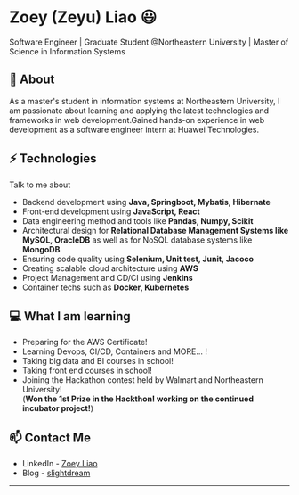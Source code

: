 # Zoey (Zeyu) Liao 😃
Software Engineer | Graduate Student @Northeastern University | Master of Science in Information Systems

## 🧐 About
As a master's student in information systems at Northeastern University, I am passionate about learning and applying the latest technologies and frameworks in web development.Gained hands-on experience in web development as a software engineer intern at Huawei Technologies.

## ⚡ Technologies
Talk to me about
- Backend development using **Java, Springboot, Mybatis, Hibernate**
- Front-end development using **JavaScript, React**
- Data engineering method and tools like **Pandas, Numpy, Scikit**
- Architectural design for **Relational Database Management Systems like MySQL, OracleDB** as well as for NoSQL database systems like **MongoDB**
- Ensuring code quality using **Selenium, Unit test, Junit, Jacoco**
- Creating scalable cloud architecture using **AWS**
- Project Management and CD/CI using **Jenkins**
- Container techs such as **Docker, Kubernetes**

## 💻 What I am learning
- Preparing for the AWS Certificate!
- Learning Devops, CI/CD, Containers and MORE... !
- Taking big data and BI courses in school!
- Taking front end courses in school!
- Joining the Hackathon contest held by Walmart and Northeastern University!\
  (**Won the 1st Prize in the Hackthon! working on the continued incubator project!**)


## 📫 Contact Me
- LinkedIn - [Zoey Liao](https://www.linkedin.com/in/zeyuliao2024/)
- Blog - [slightdream](http://slightdream.cn)

---
